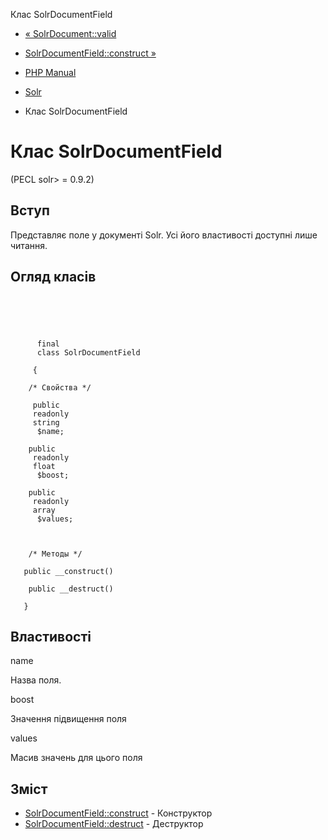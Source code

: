 Клас SolrDocumentField

-   [« SolrDocument::valid](solrdocument.valid.html)
    
-   [SolrDocumentField::construct »](solrdocumentfield.construct.html)
    
-   [PHP Manual](index.html)
    
-   [Solr](book.solr.html)
    
-   Клас SolrDocumentField
    

# Клас SolrDocumentField

(PECL solr> = 0.9.2)

## Вступ

Представляє поле у ​​документі Solr. Усі його властивості доступні лише читання.

## Огляд класів

```synopsis



    
     
      final
      class SolrDocumentField
     
     {

    /* Свойства */
    
     public
     readonly
     string
      $name;

    public
     readonly
     float
      $boost;

    public
     readonly
     array
      $values;



    /* Методы */
    
   public __construct()

    public __destruct()

   }
```

## Властивості

name

Назва поля.

boost

Значення підвищення поля

values

Масив значень для цього поля

## Зміст

-   [SolrDocumentField::construct](solrdocumentfield.construct.html) - Конструктор
-   [SolrDocumentField::destruct](solrdocumentfield.destruct.html) - Деструктор